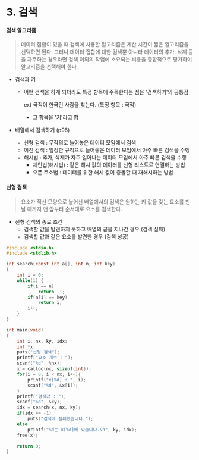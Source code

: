 # 3. 검색



#### 검색 알고리즘

> 데이터 집합이 있을 때 검색에 사용할 알고리즘은 계산 시간이 짧은 알고리즘을 선택하면 된다. 그러나 데이터 집합에 대한 검색뿐 아니라 데이터의 추가, 삭제 등을 자주하는 경우라면 검색 이외의 작업에 소요되는 비용을 종합적으로 평가하여 알고리즘을 선택해야 한다.

- 검색과 키

  - 어떤 검색을 하게 되더라도 특정 항목에 주목한다는 점은 '검색하기'의 공통점

    ex) 국적이 한국인 사람을 찾는다. (특정 항목 : 국적)

    - 그 항목을 '키'라고 함

- 배열에서 검색하기 (p96)
  - 선형 검색 : 무작의로 늘어놓은 데이터 모임에서 검색
  - 이진 검색 : 일정한 규칙으로 늘어놓은 데이터 모임에서 아주 빠른 검색을 수행
  - 해시법 : 추가, 삭제가 자주 일어나는 데이터 모임에서 아주 빠른 검색을 수행
    - 체인법(해시법) : 같은 해시 값의 데이터를 선형 리스트로 연결하는 방법
    - 오픈 주소법 : 데이터를 위한 해시 값이 충돌할 때 재해시하는 방법



#### 선형 검색

> 요소가 직선 모양으로 늘어선 배열에서의 검색은 원하는 키 값을 갖는 요소를 만날 때까지 맨 앞부터 순서대로 요소를 검색한다.

- 선형 검색의 종료 조건
  - 검색할 값을 발견하지 못하고 배열의 끝을 지나간 경우 (검색 실패)
  - 검색할 값과 같은 요소를 발견한 경우 (검색 성공)

```c
#include <stdio.h>
#include <stdlib.h>

int search(const int a[], int n, int key)
{
    int i = 0;
    while(1) {
        if(i == n)
            return -1;
        if(a[i] == key)
            return i;
        i++;
    }
}

int main(void)
{
    int i, nx, ky, idx;
    int *x;
    puts("선형 검색");
    printf("요소 개수 : ");
    scanf("%d", %nx);
    x = calloc(nx, sizeof(int));
    for(i = 0; i < nx; i++){
        printf("x[%d] : ", i);
        scanf("%d", &x[i]);
    }
    printf("검색값 : ");
    scanf("%d", &ky);
    idx = search(x, nx, ky);
    if(idx == -1)
        puts("검색에 실패했습니다.");
    else
        printf("%d는 x[%d]에 있습니다.\n", ky, idx);
    free(x);
    
    return 0;
}
```

